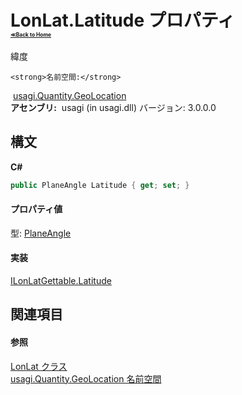 # LonLat.Latitude プロパティ <div style="font-size:30%"><a href="https://github.com/usagi/usagi.cs/blob/master/docs/Home.md">≪Back to Home</a></div> 

緯度


    <strong>名前空間:</strong>
&nbsp;<a href="N_usagi_Quantity_GeoLocation.md">usagi.Quantity.GeoLocation</a><br /><strong>アセンブリ:</strong>
&nbsp;usagi (in usagi.dll) バージョン: 3.0.0.0

## 構文

**C#**<br />
``` C#
public PlaneAngle Latitude { get; set; }
```


#### プロパティ値
型: <a href="T_usagi_Quantity_PlaneAngle.md">PlaneAngle</a>

#### 実装
<a href="P_usagi_Quantity_GeoLocation_ILonLatGettable_Latitude.md">ILonLatGettable.Latitude</a><br />

## 関連項目


#### 参照
<a href="T_usagi_Quantity_GeoLocation_LonLat.md">LonLat クラス</a><br /><a href="N_usagi_Quantity_GeoLocation.md">usagi.Quantity.GeoLocation 名前空間</a><br />